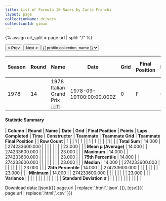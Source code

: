 ```yaml
---
title: List of Formula 1® Races by Carlo Franchi
layout: page
collectionName: drivers
collectionId: gimax
---
```


{% assign url_split = page.url | split: "/" %}
<div id="collection-navigation">
<button onclick="selector.options[selector.selectedIndex-1].value && (window.location = selector.options[selector.selectedIndex-1].value);">&lt; Prev</button>
<button onclick="selector.options[selector.selectedIndex+1].value && (window.location = selector.options[selector.selectedIndex+1].value);">Next &gt;</button>
<select id="selector" onchange="this.options[this.selectedIndex].value && (window.location = this.options[this.selectedIndex].value);">
  {% for collectionId in site.data[page.collectionName].refs %}
    {% if collectionId == page.collectionId %}
      {% assign selected = "selected" %}
    {% else %}
      {% assign selected = "" %}
    {% endif %}
    {% assign profile = site.data[page.collectionName][collectionId].profile %}
    <option value="/f1/{{ page.collectionName }}/{{ collectionId }}/{{ url_split[4] }}" {{ selected }}>{{ profile.collection_name }}</option>
  {% endfor %}
</select>
</div>

| Season | Round | Name | Date | Grid | Final Position | Points | Laps Completed | Time | Constructor | Teammate | Teammate Grid | Teammate Final Position |
|--|--|--|--|--|--|--|--|--|--|--|--|--|
| 1978 | 14 | 1978 Italian Grand Prix 🇮🇹 | 1978-09-10T00:00:00.000Z | 0 | F | 0.0 | 0 |   | Surtees 🇬🇧 | [Vittorio Brambilla 🇮🇹](/f1/drivers/brambilla) | 23 | R |

#### Statistic Summary

| **Column** | **Round** | **Name** | **Date** | **Grid** | **Final Position** | **Points** | **Laps Completed** | **Time** | **Constructor** | **Teammate** | **Teammate Grid** | **Teammate Final Position** |
| **Row Count** | 1 |  | 1 | 1 |  | 1 | 1 |  |  |  | 1 |  |
| **Total Sum** | 14.000 |  | 274233600.000 |  |  |  |  |  |  |  | 23.000 |  |
| **Mean μ (Average)** | 14.000 |  | 274233600.000 |  |  |  |  |  |  |  | 23.000 |  |
| **Maximum** | 14.000 |  | 274233600.000 |  |  |  |  |  |  |  | 23.000 |  |
| **75th Percentile** | 14.000 |  | 274233600.000 |  |  |  |  |  |  |  | 23.000 |  |
| **Median** | 14.000 |  | 274233600.000 |  |  |  |  |  |  |  | 23.000 |  |
| **25th Percentile** | 14.000 |  | 274233600.000 |  |  |  |  |  |  |  | 23.000 |  |
| **Minimum** | 14.000 |  | 274233600.000 |  |  |  |  |  |  |  | 23.000 |  |
| **Variance** |  |  |  |  |  |  |  |  |  |  |  |  |
| **Standard Deviation σ** |  |  |  |  |  |  |  |  |  |  |  |  |

Download data: [json]({{ page.url | replace:'.html','.json' }}), [csv]({{ page.url | replace:'.html','.csv' }})
